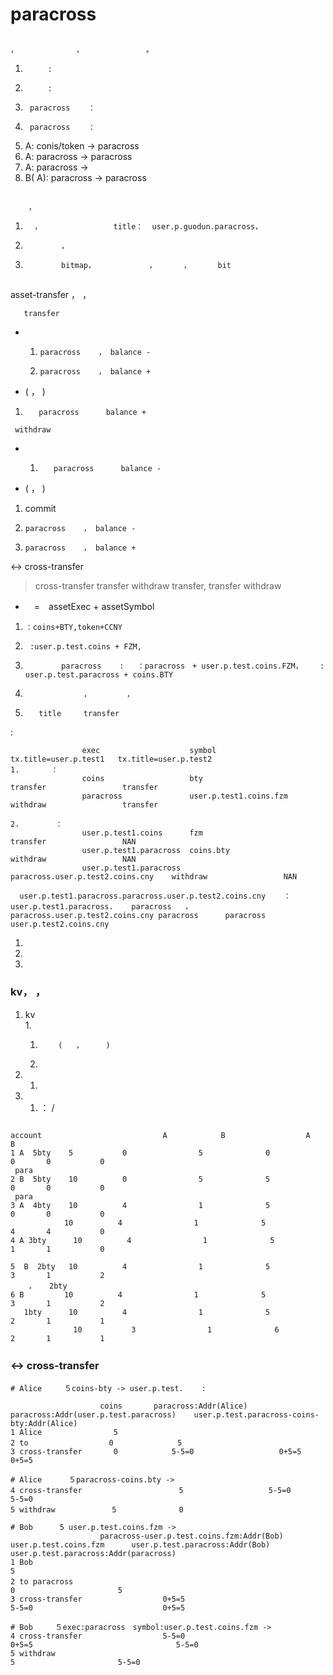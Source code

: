 # paracross                 

##     

    ，             ，              。

    
 1.          :               
 1.          :                  
 1.      paracross    ：         
 1.      paracross    ：         

    
 1. A: conis/token ->   paracross    
 1. A:   paracross     ->    paracross    
 1. A:    paracross     ->   
 1. B(    A):    paracross     ->   paracross    

##       

        ，                
 1.       ，                title：  user.p.guodun.paracross，                   

         
 1.             ，                  
 1.             bitmap，            ，      ，      bit　      

##   

asset-transfer    ，     ，     


       transfer
 *   
   1.     paracross    ， balance -
   1.     paracross    ， balance +
 *    (        ，            )
   1.        paracross      balance +

     withdraw
 *    
   1.        paracross      balance -
 *   (      ，      )
   1. commit        
   1.     paracross    ， balance -
   1.     paracross    ， balance +

  <->        cross-transfer
>cross-transfer  transfer withdraw    transfer,            transfer  withdraw

*  　=　assetExec + assetSymbol         
  1.     ：coins+BTY,token+CCNY
  1.      :user.p.test.coins + FZM,
  1.             paracross    :   ：paracross　+ user.p.test.coins.FZM，　   : user.p.test.paracross + coins.BTY
  1.                  ，        ，       
  1.        title     transfer        
  :
```
				exec                    symbol                              tx.title=user.p.test1   tx.title=user.p.test2
1.       ：
				coins                   bty                                 transfer                 transfer
				paracross               user.p.test1.coins.fzm              withdraw                 transfer

2.        ：
				user.p.test1.coins      fzm                                 transfer                 NAN
                user.p.test1.paracross  coins.bty                           withdraw                 NAN
                user.p.test1.paracross  paracross.user.p.test2.coins.cny    withdraw                 NAN

  user.p.test1.paracross.paracross.user.p.test2.coins.cny    ：
user.p.test1.paracross.    paracross   ，　paracross.user.p.test2.coins.cny paracross      paracross     user.p.test2.coins.cny  
```

             
 1.   
 1.    
 1.    

### kv，  ，   

 1. kv     
    1.       
    1.         (   ，     )
    1.        
 1.   
    1.          
 1.   
    1.   ：       /       

```
                                                                      
account                           A            B                  A      B
1 A  5bty    5           0                5              0               0       0           0
 para  
2 B  5bty    10          0                5              5               0       0           0
 para  
3 A  4bty    10          4                1              5               0       0           0           
            10          4                1              5               4       4           0            
4 A 3bty      10          4                1              5               1       1           0
    
5  B  2bty   10          4                1              5               3       1           2
    ，   2bty    
6 B         10          4                1              5               3       1           2           
   1bty      10          4                1              5               2       1           1             
              10           3                1              6               2       1           1            
```

###   <->        cross-transfer　  
```
# Alice     ５coins-bty -> user.p.test.    :

                    coins       paracross:Addr(Alice)   paracross:Addr(user.p.test.paracross)    user.p.test.paracross-coins-bty:Addr(Alice) 
1 Alice                5
2 to                  0　　　　　　　　 5       
3 cross-transfer       0            5-5=0                   0+5=5                                          0+5=5

# Alice      ５paracross-coins.bty ->   
4 cross-transfer                    　5                   5-5=0                                       5-5=0
5 withdraw           　5              0

# Bob      5 user.p.test.coins.fzm ->   
                    paracross-user.p.test.coins.fzm:Addr(Bob)    user.p.test.coins.fzm      user.p.test.paracross:Addr(Bob)   user.p.test.paracross:Addr(paracross)
1 Bob                                                                       5
2 to paracross  　　            　　　　　　　　                               0                       5       
3 cross-transfer                  0+5=5                                                             5-5=0                             0+5=5     

# Bob     ５exec:paracross　symbol:user.p.test.coins.fzm ->    
4 cross-transfer                  5-5=0                                                             0+5=5                                5-5=0
5 withdraw                                                                  5                       5-5=0


```